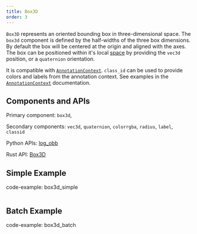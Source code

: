 ```yaml
---
title: Box3D
order: 3
---
```

`Box3D` represents an oriented bounding box in three-dimensional space. The `box3d` component is defined by the
half-widths of the three box dimensions. By default the box will be centered at the origin and aligned with the axes.
The box can be positioned within it's local [space](../../concepts/spaces-and-transforms.md) by providing the `vec3d` position, or a `quaternion` orientation.

It is compatible with [`AnnotationContext`](../../concepts/annotation-context.md). `class_id` can be used to provide
colors and labels from the annotation context. See examples in the
[`AnnotationContext`](../../concepts/annotation-context.md) documentation.

## Components and APIs
Primary component: `box3d`,

Secondary components: `vec3d`, `quaternion`, `colorrgba`, `radius`, `label`, `classid`

Python APIs: [log_obb](https://ref.rerun.io/docs/python/latest/common/spatial_primitives/#rerun.log_obb)

Rust API: [Box3D](https://docs.rs/rerun/latest/rerun/components/struct.Box3D.html)

## Simple Example

code-example: box3d_simple

<picture>
  <source media="(max-width: 480px)" srcset="https://static.rerun.io/box3d_simple/d6a3f38d2e3360fbacac52bb43e44762635be9c8/480w.png">
  <source media="(max-width: 768px)" srcset="https://static.rerun.io/box3d_simple/d6a3f38d2e3360fbacac52bb43e44762635be9c8/768w.png">
  <source media="(max-width: 1024px)" srcset="https://static.rerun.io/box3d_simple/d6a3f38d2e3360fbacac52bb43e44762635be9c8/1024w.png">
  <source media="(max-width: 1200px)" srcset="https://static.rerun.io/box3d_simple/d6a3f38d2e3360fbacac52bb43e44762635be9c8/1200w.png">
  <img src="https://static.rerun.io/box3d_simple/d6a3f38d2e3360fbacac52bb43e44762635be9c8/full.png" alt="">
</picture>

## Batch Example

code-example: box3d_batch

<picture>
  <source media="(max-width: 480px)" srcset="https://static.rerun.io/box3d_batch/28368d2872b2c98186a49fbd063b433e324a88ba/480w.png">
  <source media="(max-width: 768px)" srcset="https://static.rerun.io/box3d_batch/28368d2872b2c98186a49fbd063b433e324a88ba/768w.png">
  <source media="(max-width: 1024px)" srcset="https://static.rerun.io/box3d_batch/28368d2872b2c98186a49fbd063b433e324a88ba/1024w.png">
  <source media="(max-width: 1200px)" srcset="https://static.rerun.io/box3d_batch/28368d2872b2c98186a49fbd063b433e324a88ba/1200w.png">
  <img src="https://static.rerun.io/box3d_batch/28368d2872b2c98186a49fbd063b433e324a88ba/full.png" alt="">
</picture>
